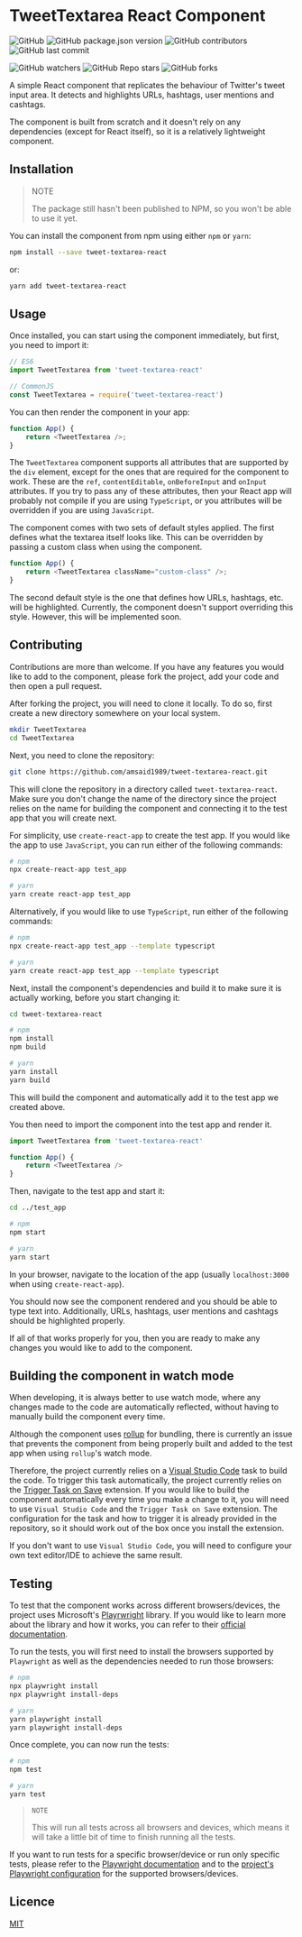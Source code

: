 # TweetTextarea React Component

![GitHub](https://img.shields.io/github/license/amsaid1989/tweet-textarea-react) ![GitHub package.json version](https://img.shields.io/github/package-json/v/amsaid1989/tweet-textarea-react) ![GitHub contributors](https://img.shields.io/github/contributors/amsaid1989/tweet-textarea-react) ![GitHub last commit](https://img.shields.io/github/last-commit/amsaid1989/tweet-textarea-react)

![GitHub watchers](https://img.shields.io/github/watchers/amsaid1989/tweet-textarea-react?style=social) ![GitHub Repo stars](https://img.shields.io/github/stars/amsaid1989/tweet-textarea-react?style=social) ![GitHub forks](https://img.shields.io/github/forks/amsaid1989/tweet-textarea-react?style=social)

A simple React component that replicates the behaviour of Twitter's tweet input area. It detects and highlights URLs, hashtags, user mentions and cashtags.

The component is built from scratch and it doesn't rely on any dependencies (except for React itself), so it is a relatively lightweight component.

## Installation

> NOTE
>
> The package still hasn't been published to NPM, so you won't be able to use it yet.

You can install the component from npm using either `npm` or `yarn`:

```bash
npm install --save tweet-textarea-react
```

or:

```bash
yarn add tweet-textarea-react
```

## Usage

Once installed, you can start using the component immediately, but first, you need to import it:

```javascript
// ES6
import TweetTextarea from 'tweet-textarea-react'

// CommonJS
const TweetTextarea = require('tweet-textarea-react')
```

You can then render the component in your app:

```javascript
function App() {
    return <TweetTextarea />;
}
```

The `TweetTextarea` component supports all attributes that are supported by the `div` element, except for the ones that are required for the component to work. These are the `ref`, `contentEditable`, `onBeforeInput` and `onInput` attributes. If you try to pass any of these attributes, then your React app will probably not compile if you are using `TypeScript`, or you attributes will be overridden if you are using `JavaScript`.

The component comes with two sets of default styles applied. The first defines what the textarea itself looks like. This can be overridden by passing a custom class when using the component.

```javascript
function App() {
    return <TweetTextarea className="custom-class" />;
}
```

The second default style is the one that defines how URLs, hashtags, etc. will be highlighted. Currently, the component doesn't support overriding this style. However, this will be implemented soon.

## Contributing

Contributions are more than welcome. If you have any features you would like to add to the component, please fork the project, add your code and then open a pull request.

After forking the project, you will need to clone it locally. To do so, first create a new directory somewhere on your local system.

```bash
mkdir TweetTextarea
cd TweetTextarea
```

Next, you need to clone the repository:

```bash
git clone https://github.com/amsaid1989/tweet-textarea-react.git
```

This will clone the repository in a directory called `tweet-textarea-react`. Make sure you don't change the name of the directory since the project relies on the name for building the component and connecting it to the test app that you will create next.

For simplicity, use `create-react-app` to create the test app. If you would like the app to use `JavaScript`, you can run either of the following commands:

```bash
# npm
npx create-react-app test_app

# yarn
yarn create react-app test_app
```

Alternatively, if you would like to use `TypeScript`, run either of the following commands:

```bash
# npm
npx create-react-app test_app --template typescript

# yarn
yarn create react-app test_app --template typescript
```

Next, install the component's dependencies and build it to make sure it is actually working, before you start changing it:

```bash
cd tweet-textarea-react

# npm
npm install
npm build

# yarn
yarn install
yarn build
```

This will build the component and automatically add it to the test app we created above.

You then need to import the component into the test app and render it.

```javascript
import TweetTextarea from 'tweet-textarea-react'

function App() {
    return <TweetTextarea />
}
```

Then, navigate to the test app and start it:

```bash
cd ../test_app

# npm
npm start

# yarn
yarn start
```

In your browser, navigate to the location of the app (usually `localhost:3000` when using `create-react-app`).

You should now see the component rendered and you should be able to type text into. Additionally, URLs, hashtags, user mentions and cashtags should be highlighted properly.

If all of that works properly for you, then you are ready to make any changes you would like to add to the component.

## Building the component in watch mode

When developing, it is always better to use watch mode, where any changes made to the code are automatically reflected, without having to manually build the component every time.

Although the component uses [rollup](https://www.rollupjs.org/guide/en/) for bundling, there is currently an issue that prevents the component from being properly built and added to the test app when using `rollup`'s watch mode.

Therefore, the project currently relies on a [Visual Studio Code](https://code.visualstudio.com/) task to build the code. To trigger this task automatically, the project currently relies on the [Trigger Task on Save](https://open-vsx.org/extension/Gruntfuggly/triggertaskonsave) extension. If you would like to build the component automatically every time you make a change to it, you will need to use `Visual Studio Code` and the `Trigger Task on Save` extension. The configuration for the task and how to trigger it is already provided in the repository, so it should work out of the box once you install the extension.

If you don't want to use `Visual Studio Code`, you will need to configure your own text editor/IDE to achieve the same result.

## Testing

To test that the component works across different browsers/devices, the project uses Microsoft's [Playrwright](https://playwright.dev/) library. If you would like to learn more about the library and how it works, you can refer to their [official documentation](https://playwright.dev/docs/intro).

To run the tests, you will first need to install the browsers supported by `Playwright` as well as the dependencies needed to run those browsers:

```bash
# npm
npx playwright install
npx playwright install-deps

# yarn
yarn playwright install
yarn playwright install-deps
```

Once complete, you can now run the tests:

```bash
# npm
npm test

# yarn
yarn test
```

> `NOTE`
> 
> This will run all tests across all browsers and devices, which means it will take a little bit of time to finish running all the tests.

If you want to run tests for a specific browser/device or run only specific tests, please refer to the [Playwright documentation](https://playwright.dev/docs/intro#command-line) and to the [project's Playwright configuration](./playwright.config.ts) for the supported browsers/devices.

## Licence

[MIT](https://mit-license.org/)
